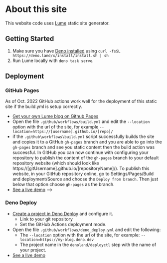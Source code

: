 # About this site

This website code uses [Lume](https://github.com/lumeland/lume) static site generator.

## Getting Started

1. Make sure you have [Deno installed](https://deno.land/#installation) using 
`curl -fsSL https://deno.land/x/install/install.sh | sh`
2. Run Lume locally with `deno task serve`.

## Deployment

### GitHub Pages

As of Oct. 2022 GitHub actions work well for the deployment of this static site if the build.yml is setup correctly.

- [Get your own Lume blog on Github Pages](https://github.com/lumeland/base-blog/generate)
- Open the file `.github/workflows/build.yml` and edit the `--location` option
  with the url of the site, for example
  `--location=https://[username].github.io/[repo]/`
- if the `.github\workflows\build.yml` script successfully builds the site and copies it to a GitHub `gh-pages` branch and you are able to go into the `gh-pages` branch and see you static content then the build action was successful. In GitHub you can now continue with configuring your repository to publish the content of the `gh-pages` branch to your default repository website (which should look like https://[gitUsername].github.io/[repositoryName]/). To publish this website, in your GitHub repository online, go to Settings/Pages/Build and deployment/Source and choose the `Deploy from branch`. Then just below that option choose `gh-pages` as the branch.
- [See a live demo](https://lumeland.github.io/base-bgh-pageslog/) -->

### Deno Deploy

- [Create a project in Deno Deploy](https://deno.com/deploy) and configure it.
  - Link to your git repository
  - Set the GitHub Actions deployment mode.
- Open the file `.github/workflows/deno_deploy.yml` and edit the following:
  - The `--location` option with the url of the site, for example:
    `--location=https://my-blog.deno.dev`
  - The project name in the `denoland/deployctl` step with the name of your
    project.
- [See a live demo](https://lume-blog.deno.dev)
